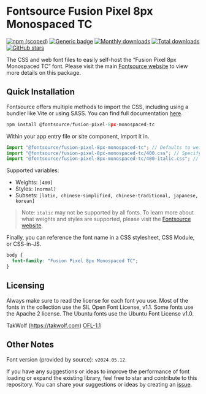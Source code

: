 # Fontsource Fusion Pixel 8px Monospaced TC

[![npm (scoped)](https://img.shields.io/npm/v/@fontsource/fusion-pixel-8px-monospaced-tc?color=brightgreen)](https://www.npmjs.com/package/@fontsource/fusion-pixel-8px-monospaced-tc) [![Generic badge](https://img.shields.io/badge/fontsource-passing-brightgreen)](https://github.com/fontsource/fontsource) [![Monthly downloads](https://badgen.net/npm/dm/@fontsource/fusion-pixel-8px-monospaced-tc)](https://github.com/fontsource/fontsource) [![Total downloads](https://badgen.net/npm/dt/@fontsource/fusion-pixel-8px-monospaced-tc)](https://github.com/fontsource/fontsource) [![GitHub stars](https://img.shields.io/github/stars/fontsource/fontsource.svg?style=social&label=Star)](https://github.com/fontsource/fontsource/stargazers)

The CSS and web font files to easily self-host the “Fusion Pixel 8px Monospaced TC” font. Please visit the main [Fontsource website](https://fontsource.org/fonts/fusion-pixel-8px-monospaced-tc) to view more details on this package.

## Quick Installation

Fontsource offers multiple methods to import the CSS, including using a bundler like Vite or using SASS. You can find full documentation [here](https://fontsource.org/docs/getting-started/introduction).

```javascript
npm install @fontsource/fusion-pixel-8px-monospaced-tc
```

Within your app entry file or site component, import it in.

```javascript
import "@fontsource/fusion-pixel-8px-monospaced-tc"; // Defaults to weight 400
import "@fontsource/fusion-pixel-8px-monospaced-tc/400.css"; // Specify weight
import "@fontsource/fusion-pixel-8px-monospaced-tc/400-italic.css"; // Specify weight and style
```

Supported variables:
- Weights: `[400]`
- Styles: `[normal]`
- Subsets: `[latin, chinese-simplified, chinese-traditional, japanese, korean]`

> Note: `italic` may not be supported by all fonts. To learn more about what weights and styles are supported, please visit the [Fontsource website](https://fontsource.org/fonts/fusion-pixel-8px-monospaced-tc).

Finally, you can reference the font name in a CSS stylesheet, CSS Module, or CSS-in-JS.

```css
body {
  font-family: "Fusion Pixel 8px Monospaced TC";
}
```

## Licensing
Always make sure to read the license for each font you use. Most of the fonts in the collection use the SIL Open Font License, v1.1. Some fonts use the Apache 2 license. The Ubuntu fonts use the Ubuntu Font License v1.0.

TakWolf (https://takwolf.com)
[OFL-1.1](https://raw.githubusercontent.com/TakWolf/fusion-pixel-font/master/LICENSE-OFL)

## Other Notes
Font version (provided by source): `v2024.05.12`.

If you have any suggestions or ideas to improve the performance of font loading or expand the existing library, feel free to star and contribute to this repository. You can share your suggestions or ideas by creating an [issue](https://github.com/fontsource/fontsource/issues).
